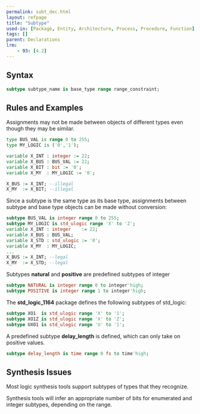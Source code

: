 ```yaml
---
permalink: subt_dec.html
layout: refpage
title: "Subtype"
used-in: [Package, Entity, Architecture, Process, Procedure, Function]
tags: []
parent: Declarations
lrm:
    - 93: [4.2]
---
```


## Syntax

<!-- include the vhdl tag to highlight as vhdl -->
```vhdl
subtype subtype_name is base_type range range_constraint;
```

## Rules and Examples

Assignments may not be made between objects of different types even though they may be similar.
```vhdl
type BUS_VAL is range 0 to 255;
type MY_LOGIC is ('0','1');

variable X_INT : integer := 22;
variable X_BUS : BUS_VAL := 22;
variable X_BIT : bit := '0';
variable X_MY  : MY_LOGIC := '0';

X_BUS := X_INT; --illegal
X_MY  := X_BIT; --illegal
```

Since a subtype is the same type as its base type, assignments between subtype and base type objects can be made without conversion:
```vhdl
subtype BUS_VAL is integer range 0 to 255;
subtype MY_LOGIC is std_ulogic range 'X' to 'Z';
variable X_INT : integer    := 22;
variable X_BUS : BUS_VAL;
variable X_STD : std_ulogic := '0';
variable X_MY  : MY_LOGIC;
...
X_BUS := X_INT; --legal
X_MY  := X_STD; --legal
```

Subtypes __natural__ and __positive__ are predefined subtypes of integer
```vhdl
subtype NATURAL is integer range 0 to integer'high;
subtype POSITIVE is integer range 1 to integer'high;
```

The __std_logic_1164__ package defines the following subtypes of std_logic:
```vhdl
subtype XO1  is std_ulogic range 'X' to '1';
subtype XO1Z is std_ulogic range 'X' to 'Z';
subtype UXO1 is std_ulogic range 'U' to '1';
```

A predefined subtype __delay_length__ is defined, which can only take on positive values.
```vhdl
subtype delay_length is time range 0 fs to time'high;
```

## Synthesis Issues

Most logic synthesis tools support subtypes of types that they recognize.

Synthesis tools will infer an appropriate number of bits for enumerated and integer subtypes, depending on the range.
